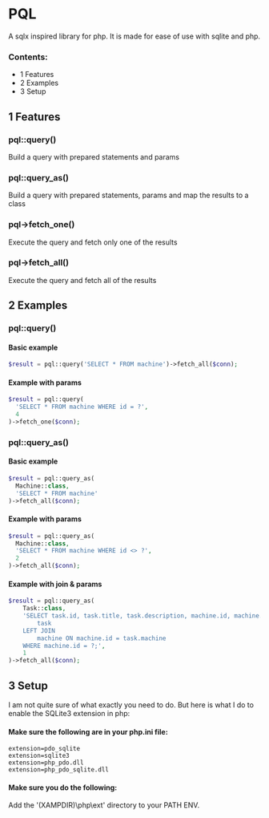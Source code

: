 # PQL

A sqlx inspired library for php. It is made for ease of use with sqlite and php.

### Contents:
- 1 Features
- 2 Examples
- 3 Setup

## 1 Features

### pql::query() 

Build a query with prepared statements and params

### pql::query_as()

Build a query with prepared statements, params and map the results to a class

### pql->fetch_one()

Execute the query and fetch only one of the results

### pql->fetch_all()

Execute the query and fetch all of the results

## 2 Examples

### pql::query()

#### Basic example

```php
$result = pql::query('SELECT * FROM machine')->fetch_all($conn);
```
#### Example with params

```php
$result = pql::query(
  'SELECT * FROM machine WHERE id = ?',
  4
)->fetch_one($conn);
```
### pql::query_as()

#### Basic example

```php
$result = pql::query_as(
  Machine::class,
  'SELECT * FROM machine'
)->fetch_all($conn);
```

#### Example with params

```php
$result = pql::query_as(
  Machine::class,
  'SELECT * FROM machine WHERE id <> ?',
  2
)->fetch_all($conn);
```

#### Example with join & params

```php
$result = pql::query_as(
    Task::class,
    'SELECT task.id, task.title, task.description, machine.id, machine.name, machine.make FROM 
        task
    LEFT JOIN 
        machine ON machine.id = task.machine
    WHERE machine.id = ?;',
    1
)->fetch_all($conn);
```

## 3 Setup

I am not quite sure of what exactly you need to do. But here is what I do to enable the SQLite3 extension in php:

#### Make sure the following are in your php.ini file:

```
extension=pdo_sqlite
extension=sqlite3
extension=php_pdo.dll
extension=php_pdo_sqlite.dll
```

#### Make sure you do the following:

Add the '(XAMPDIR)\php\ext' directory to your PATH ENV.
